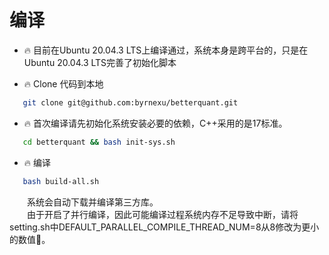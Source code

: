 # 编译
* 🔥 目前在Ubuntu 20.04.3 LTS上编译通过，系统本身是跨平台的，只是在Ubuntu 20.04.3 LTS完善了初始化脚本

* 🔥 Clone 代码到本地
```bash
   git clone git@github.com:byrnexu/betterquant.git
```

* 🔥 首次编译请先初始化系统安装必要的依赖，C++采用的是17标准。
```bash
   cd betterquant && bash init-sys.sh
```

* 🔥 编译
```bash
   bash build-all.sh
```
&emsp;&emsp;系统会自动下载并编译第三方库。<br/>
&emsp;&emsp;由于开启了并行编译，因此可能编译过程系统内存不足导致中断，请将setting.sh中DEFAULT_PARALLEL_COMPILE_THREAD_NUM=8从8修改为更小的数值🎃。
